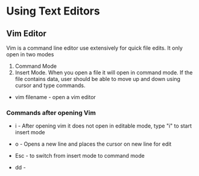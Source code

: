# Using Text Editors

## Vim Editor
Vim is a command line editor use extensively for quick file edits. 
It only open in two modes
1. Command Mode 
2. Insert Mode. 
When you open a file it will open in command mode. If the file contains data, user should be able to move up and down using cursor and type commands.

* vim filename - open a vim editor

### Commands after opening Vim

* i - After opening vim it does not open in editable mode, type "i"  to start insert mode 

* o - Opens a new line and places the cursor on new line for edit

* Esc - to switch from insert mode to command mode

* dd - 






